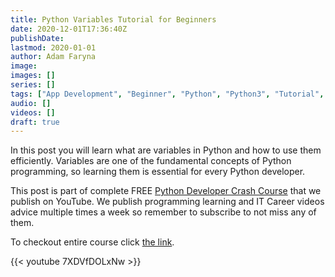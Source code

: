 ```yaml
---
title: Python Variables Tutorial for Beginners
date: 2020-12-01T17:36:40Z
publishDate:
lastmod: 2020-01-01
author: Adam Faryna
image:
images: []
series: []
tags: ["App Development", "Beginner", "Python", "Python3", "Tutorial", "Web Development"]
audio: []
videos: []
draft: true
---
```


In this post you will learn what are variables in Python and how to use them efficiently. Variables are one of the fundamental concepts of Python programming, so learning them is essential for every Python developer.

This post is part of complete FREE [Python Developer Crash Course](https://youtu.be/sd0aa3u_drI) that we publish on YouTube. We publish programming learning and IT Career videos advice multiple times a week so remember to subscribe to not miss any of them.

To checkout entire course click [the link](https://youtu.be/sd0aa3u_drI).

{{< youtube 7XDVfDOLxNw >}}
